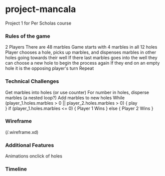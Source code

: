 # project-mancala
Project 1 for Per Scholas course


### Rules of the game
2 Players
There are 48 marbles
Game starts with 4 marbles in all 12 holes
Player chooses a hole, picks up marbles, and dispenses marbles in other holes going towards their well
If there last marbles goes into the well they can choose a new hole to begin the process again
If they end on an empty hole it is the opposing player's turn
Repeat

### Technical Challenges
Get marbles into holes (or use counter)
For number in holes, disperse marbles (a nested loop?)
Add marbles to new holes
While (player_1.holes.marbles > 0 || player_2.holes.marbles > 0) {
    play   
}
    if (player_1.holes.marbles <= 0) {
        Player 1 Wins
    } else {
        Player 2 Wins
    }


### Wireframe
(/.wireframe.xd)


### Additional Features 
Animations onclick of holes

### Timeline 
